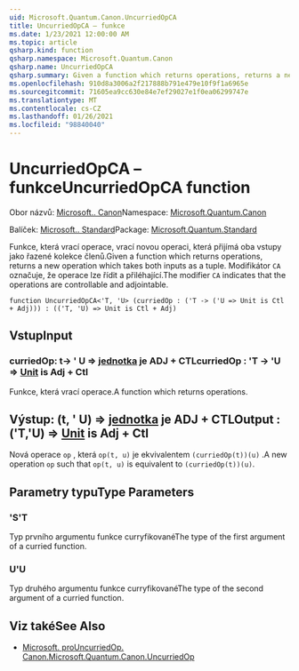 ```yaml
---
uid: Microsoft.Quantum.Canon.UncurriedOpCA
title: UncurriedOpCA – funkce
ms.date: 1/23/2021 12:00:00 AM
ms.topic: article
qsharp.kind: function
qsharp.namespace: Microsoft.Quantum.Canon
qsharp.name: UncurriedOpCA
qsharp.summary: Given a function which returns operations, returns a new operation which takes both inputs as a tuple. The modifier `CA` indicates that the operations are controllable and adjointable.
ms.openlocfilehash: 910d8a3006a2f217888b791e479e10f9f1a6965e
ms.sourcegitcommit: 71605ea9cc630e84e7ef29027e1f0ea06299747e
ms.translationtype: MT
ms.contentlocale: cs-CZ
ms.lasthandoff: 01/26/2021
ms.locfileid: "98840040"
---
```

# <a name="uncurriedopca-function"></a><span data-ttu-id="8ae74-102">UncurriedOpCA – funkce</span><span class="sxs-lookup"><span data-stu-id="8ae74-102">UncurriedOpCA function</span></span>

<span data-ttu-id="8ae74-103">Obor názvů: [Microsoft.. Canon](xref:Microsoft.Quantum.Canon)</span><span class="sxs-lookup"><span data-stu-id="8ae74-103">Namespace: [Microsoft.Quantum.Canon](xref:Microsoft.Quantum.Canon)</span></span>

<span data-ttu-id="8ae74-104">Balíček: [Microsoft.. Standard](https://nuget.org/packages/Microsoft.Quantum.Standard)</span><span class="sxs-lookup"><span data-stu-id="8ae74-104">Package: [Microsoft.Quantum.Standard](https://nuget.org/packages/Microsoft.Quantum.Standard)</span></span>


<span data-ttu-id="8ae74-105">Funkce, která vrací operace, vrací novou operaci, která přijímá oba vstupy jako řazené kolekce členů.</span><span class="sxs-lookup"><span data-stu-id="8ae74-105">Given a function which returns operations, returns a new operation which takes both inputs as a tuple.</span></span>
<span data-ttu-id="8ae74-106">Modifikátor `CA` označuje, že operace lze řídit a přiléhající.</span><span class="sxs-lookup"><span data-stu-id="8ae74-106">The modifier `CA` indicates that the operations are controllable and adjointable.</span></span>

```qsharp
function UncurriedOpCA<'T, 'U> (curriedOp : ('T -> ('U => Unit is Ctl + Adj))) : (('T, 'U) => Unit is Ctl + Adj)
```


## <a name="input"></a><span data-ttu-id="8ae74-107">Vstup</span><span class="sxs-lookup"><span data-stu-id="8ae74-107">Input</span></span>

### <a name="curriedop--t---u--unit--is-adj--ctl"></a><span data-ttu-id="8ae74-108">curriedOp: t-> ' U => [jednotka](xref:microsoft.quantum.lang-ref.unit)  je ADJ + CTL</span><span class="sxs-lookup"><span data-stu-id="8ae74-108">curriedOp : 'T -> 'U => [Unit](xref:microsoft.quantum.lang-ref.unit)  is Adj + Ctl</span></span>

<span data-ttu-id="8ae74-109">Funkce, která vrací operace.</span><span class="sxs-lookup"><span data-stu-id="8ae74-109">A function which returns operations.</span></span>



## <a name="output--tu--unit--is-adj--ctl"></a><span data-ttu-id="8ae74-110">Výstup: (t, ' U) => [jednotka](xref:microsoft.quantum.lang-ref.unit)  je ADJ + CTL</span><span class="sxs-lookup"><span data-stu-id="8ae74-110">Output : ('T,'U) => [Unit](xref:microsoft.quantum.lang-ref.unit)  is Adj + Ctl</span></span>

<span data-ttu-id="8ae74-111">Nová operace `op` , která `op(t, u)` je ekvivalentem `(curriedOp(t))(u)` .</span><span class="sxs-lookup"><span data-stu-id="8ae74-111">A new operation `op` such that `op(t, u)` is equivalent to `(curriedOp(t))(u)`.</span></span>

## <a name="type-parameters"></a><span data-ttu-id="8ae74-112">Parametry typu</span><span class="sxs-lookup"><span data-stu-id="8ae74-112">Type Parameters</span></span>

### <a name="t"></a><span data-ttu-id="8ae74-113">'S</span><span class="sxs-lookup"><span data-stu-id="8ae74-113">'T</span></span>

<span data-ttu-id="8ae74-114">Typ prvního argumentu funkce curryfikované</span><span class="sxs-lookup"><span data-stu-id="8ae74-114">The type of the first argument of a curried function.</span></span>
### <a name="u"></a><span data-ttu-id="8ae74-115">U</span><span class="sxs-lookup"><span data-stu-id="8ae74-115">'U</span></span>

<span data-ttu-id="8ae74-116">Typ druhého argumentu funkce curryfikované</span><span class="sxs-lookup"><span data-stu-id="8ae74-116">The type of the second argument of a curried function.</span></span>

## <a name="see-also"></a><span data-ttu-id="8ae74-117">Viz také</span><span class="sxs-lookup"><span data-stu-id="8ae74-117">See Also</span></span>

- [<span data-ttu-id="8ae74-118">Microsoft. proUncurriedOp. Canon.</span><span class="sxs-lookup"><span data-stu-id="8ae74-118">Microsoft.Quantum.Canon.UncurriedOp</span></span>](xref:Microsoft.Quantum.Canon.UncurriedOp)